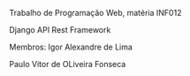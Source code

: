 Trabalho de Programação Web, matéria INF012

Django API Rest Framework

Membros:
Igor Alexandre de Lima

Paulo Vitor de OLiveira Fonseca
